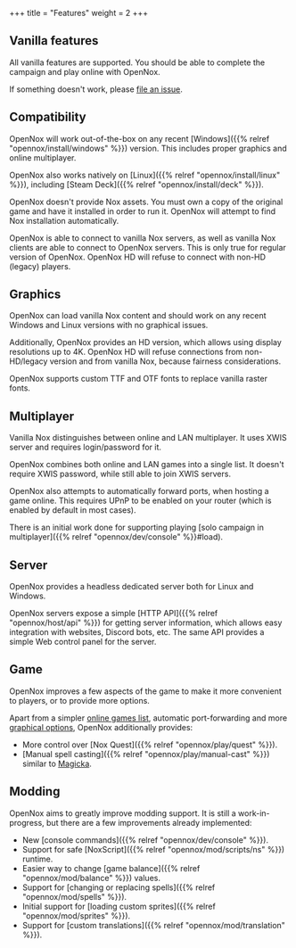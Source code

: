 +++
title = "Features"
weight = 2
+++

## Vanilla features

All vanilla features are supported. You should be able to complete the campaign and play online with OpenNox.

If something doesn't work, please [file an issue](https://github.com/noxworld-dev/opennox/issues/new/choose).

## Compatibility

OpenNox will work out-of-the-box on any recent [Windows]({{% relref "opennox/install/windows" %}}) version. This includes proper graphics and online multiplayer.

OpenNox also works natively on [Linux]({{% relref "opennox/install/linux" %}}), including [Steam Deck]({{% relref "opennox/install/deck" %}}).

OpenNox doesn't provide Nox assets. You must own a copy of the original game and have it installed in order to run it.
OpenNox will attempt to find Nox installation automatically.

OpenNox is able to connect to vanilla Nox servers, as well as vanilla Nox clients are able to connect to OpenNox servers.
This is only true for regular version of OpenNox. OpenNox HD will refuse to connect with non-HD (legacy) players.

## Graphics

OpenNox can load vanilla Nox content and should work on any recent Windows and Linux versions with no graphical issues.

Additionally, OpenNox provides an HD version, which allows using display resolutions up to 4K.
OpenNox HD will refuse connections from non-HD/legacy version and from vanilla Nox, because fairness considerations.

OpenNox supports custom TTF and OTF fonts to replace vanilla raster fonts.

## Multiplayer

Vanilla Nox distinguishes between online and LAN multiplayer. It uses XWIS server and requires login/password for it.

OpenNox combines both online and LAN games into a single list. It doesn't require XWIS password, while still able to join XWIS servers.

OpenNox also attempts to automatically forward ports, when hosting a game online.
This requires UPnP to be enabled on your router (which is enabled by default in most cases).

There is an initial work done for supporting playing [solo campaign in multiplayer]({{% relref "opennox/dev/console" %}}#load).

## Server

OpenNox provides a headless dedicated server both for Linux and Windows.

OpenNox servers expose a simple [HTTP API]({{% relref "opennox/host/api" %}}) for getting server information,
which allows easy integration with websites, Discord bots, etc. The same API provides a simple Web control panel for the server.

## Game

OpenNox improves a few aspects of the game to make it more convenient to players, or to provide more options.

Apart from a simpler [online games list](#multiplayer), automatic port-forwarding and more [graphical options](#graphics),
OpenNox additionally provides:

- More control over [Nox Quest]({{% relref "opennox/play/quest" %}}).
- [Manual spell casting]({{% relref "opennox/play/manual-cast" %}}) similar to [Magicka](https://en.wikipedia.org/wiki/Magicka).

## Modding

OpenNox aims to greatly improve modding support. It is still a work-in-progress, but there are a few improvements already implemented:

- New [console commands]({{% relref "opennox/dev/console" %}}).
- Support for safe [NoxScript]({{% relref "opennox/mod/scripts/ns" %}}) runtime.
- Easier way to change [game balance]({{% relref "opennox/mod/balance" %}}) values.
- Support for [changing or replacing spells]({{% relref "opennox/mod/spells" %}}).
- Initial support for [loading custom sprites]({{% relref "opennox/mod/sprites" %}}).
- Support for [custom translations]({{% relref "opennox/mod/translation" %}}).
